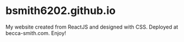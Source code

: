 # bsmith6202.github.io
My website created from ReactJS and designed with CSS. Deployed at becca-smith.com. Enjoy!
